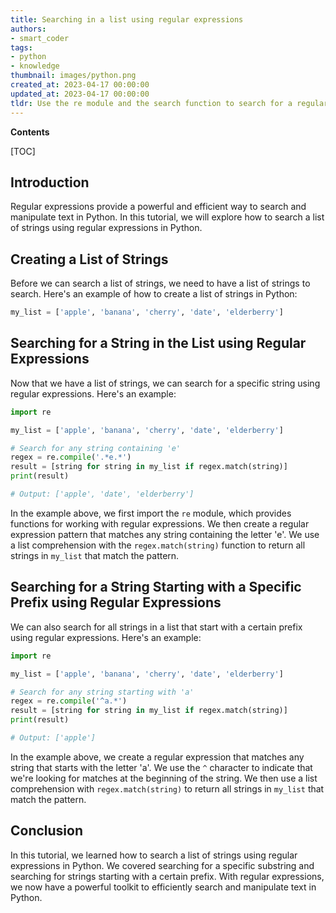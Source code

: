 ```yaml
---
title: Searching in a list using regular expressions
authors:
- smart_coder
tags:
- python
- knowledge
thumbnail: images/python.png
created_at: 2023-04-17 00:00:00
updated_at: 2023-04-17 00:00:00
tldr: Use the re module and the search function to search for a regular expression pattern in a list in Python.
---
```


**Contents**

[TOC]

## Introduction
Regular expressions provide a powerful and efficient way to search and manipulate text in Python. In this tutorial, we will explore how to search a list of strings using regular expressions in Python.

## Creating a List of Strings
Before we can search a list of strings, we need to have a list of strings to search. Here's an example of how to create a list of strings in Python:

``` python
my_list = ['apple', 'banana', 'cherry', 'date', 'elderberry']
```

## Searching for a String in the List using Regular Expressions
Now that we have a list of strings, we can search for a specific string using regular expressions. Here's an example:

``` python
import re

my_list = ['apple', 'banana', 'cherry', 'date', 'elderberry']

# Search for any string containing 'e'
regex = re.compile('.*e.*')
result = [string for string in my_list if regex.match(string)]
print(result)

# Output: ['apple', 'date', 'elderberry']
```

In the example above, we first import the `re` module, which provides functions for working with regular expressions. We then create a regular expression pattern that matches any string containing the letter 'e'. We use a list comprehension with the `regex.match(string)` function to return all strings in `my_list` that match the pattern.

## Searching for a String Starting with a Specific Prefix using Regular Expressions
We can also search for all strings in a list that start with a certain prefix using regular expressions. Here's an example:

``` python
import re

my_list = ['apple', 'banana', 'cherry', 'date', 'elderberry']

# Search for any string starting with 'a'
regex = re.compile('^a.*')
result = [string for string in my_list if regex.match(string)]
print(result)

# Output: ['apple']
```

In the example above, we create a regular expression that matches any string that starts with the letter 'a'. We use the `^` character to indicate that we're looking for matches at the beginning of the string. We then use a list comprehension with `regex.match(string)` to return all strings in `my_list` that match the pattern.

## Conclusion
In this tutorial, we learned how to search a list of strings using regular expressions in Python. We covered searching for a specific substring and searching for strings starting with a certain prefix. With regular expressions, we now have a powerful toolkit to efficiently search and manipulate text in Python.
